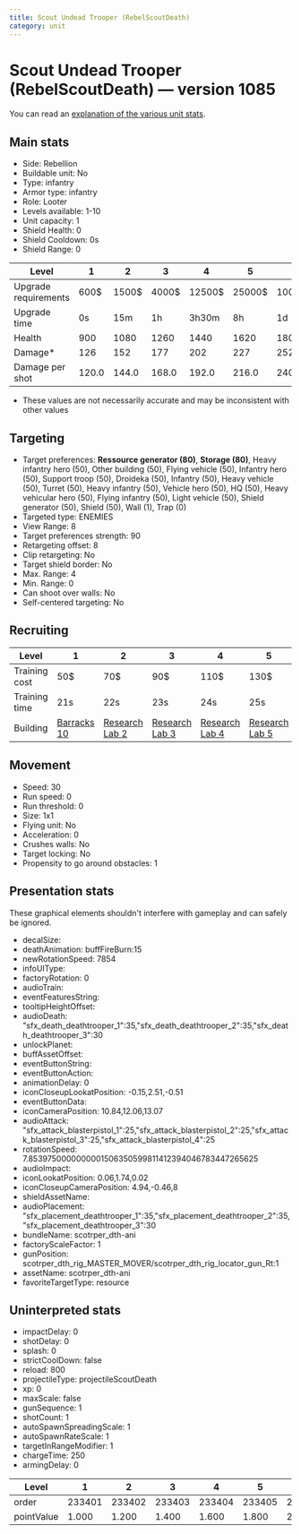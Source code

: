 ```yaml
---
title: Scout Undead Trooper (RebelScoutDeath)
category: unit
---
```


# Scout Undead Trooper (RebelScoutDeath) — version 1085

You can read an [explanation  of the various unit stats](unitexplained.md).

## Main stats

  * Side: Rebellion
  * Buildable unit: No
  * Type: infantry
  * Armor type: infantry
  * Role: Looter
  * Levels available: 1-10
  * Unit capacity: 1
  * Shield Health: 0
  * Shield Cooldown: 0s
  * Shield Range: 0

|Level               |1    |2    |3    |4     |5     |6      |7      |8      |9       |10      |
|--------------------|-----|-----|-----|------|------|-------|-------|-------|--------|--------|
|Upgrade requirements|600$ |1500$|4000$|12500$|25000$|100000$|160000$|320000$|1000000$|1750000$|
|Upgrade time        |0s   |15m  |1h   |3h30m |8h    |1d     |2d     |3d12h  |5d      |1w1d    |
|Health              |900  |1080 |1260 |1440  |1620  |1800   |1980   |2160   |2340    |2700    |
|Damage*             |126  |152  |177  |202   |227   |252    |278    |303    |328     |378     |
|Damage per shot     |120.0|144.0|168.0|192.0 |216.0 |240.0  |264.0  |288.0  |312.0   |360.0   |

* These values are not necessarily accurate and may be inconsistent with other values

## Targeting

  * Target preferences: **Ressource generator (80)**, **Storage (80)**, Heavy infantry hero (50), Other building (50), Flying vehicle (50), Infantry hero (50), Support troop (50), Droideka (50), Infantry (50), Heavy vehicle (50), Turret (50), Heavy infantry (50), Vehicle hero (50), HQ (50), Heavy vehicular hero (50), Flying infantry (50), Light vehicle (50), Shield generator (50), Shield (50), Wall (1), Trap (0)
  * Targeted type: ENEMIES
  * View Range: 8
  * Target preferences strength: 90
  * Retargeting offset: 8
  * Clip retargeting: No
  * Target shield border: No
  * Max. Range: 4
  * Min. Range: 0
  * Can shoot over walls: No
  * Self-centered targeting: No

## Recruiting

|Level        |1                                |2                                     |3                                     |4                                     |5                                     |6                                     |7                                     |8                                     |9                                     |10                                     |
|-------------|---------------------------------|--------------------------------------|--------------------------------------|--------------------------------------|--------------------------------------|--------------------------------------|--------------------------------------|--------------------------------------|--------------------------------------|---------------------------------------|
|Training cost|50$                              |70$                                   |90$                                   |110$                                  |130$                                  |150$                                  |170$                                  |190$                                  |210$                                  |230$                                   |
|Training time|21s                              |22s                                   |23s                                   |24s                                   |25s                                   |26s                                   |27s                                   |28s                                   |29s                                   |30s                                    |
|Building     |[Barracks 10](rebelBarracks.html)|[Research Lab 2](rebelOffenseLab.html)|[Research Lab 3](rebelOffenseLab.html)|[Research Lab 4](rebelOffenseLab.html)|[Research Lab 5](rebelOffenseLab.html)|[Research Lab 6](rebelOffenseLab.html)|[Research Lab 7](rebelOffenseLab.html)|[Research Lab 8](rebelOffenseLab.html)|[Research Lab 9](rebelOffenseLab.html)|[Research Lab 10](rebelOffenseLab.html)|

## Movement

  * Speed: 30
  * Run speed: 0
  * Run threshold: 0
  * Size: 1x1
  * Flying unit: No
  * Acceleration: 0
  * Crushes walls: No
  * Target locking: No
  * Propensity to go around obstacles: 1

## Presentation stats

These graphical elements shouldn't interfere with gameplay and can safely be ignored.

  * decalSize: 
  * deathAnimation: buffFireBurn:15
  * newRotationSpeed: 7854
  * infoUIType: 
  * factoryRotation: 0
  * audioTrain: 
  * eventFeaturesString: 
  * tooltipHeightOffset: 
  * audioDeath: "sfx_death_deathtrooper_1":35,"sfx_death_deathtrooper_2":35,"sfx_death_deathtrooper_3":30
  * unlockPlanet: 
  * buffAssetOffset: 
  * eventButtonString: 
  * eventButtonAction: 
  * animationDelay: 0
  * iconCloseupLookatPosition: -0.15,2.51,-0.51
  * eventButtonData: 
  * iconCameraPosition: 10.84,12.06,13.07
  * audioAttack: "sfx_attack_blasterpistol_1":25,"sfx_attack_blasterpistol_2":25,"sfx_attack_blasterpistol_3":25,"sfx_attack_blasterpistol_4":25
  * rotationSpeed: 7.8539750000000001506350599811412394046783447265625
  * audioImpact: 
  * iconLookatPosition: 0.06,1.74,0.02
  * iconCloseupCameraPosition: 4.94,-0.46,8
  * shieldAssetName: 
  * audioPlacement: "sfx_placement_deathtrooper_1":35,"sfx_placement_deathtrooper_2":35,"sfx_placement_deathtrooper_3":30
  * bundleName: scotrper_dth-ani
  * factoryScaleFactor: 1
  * gunPosition: scotrper_dth_rig_MASTER_MOVER/scotrper_dth_rig_locator_gun_Rt:1
  * assetName: scotrper_dth-ani
  * favoriteTargetType: resource

## Uninterpreted stats

  * impactDelay: 0
  * shotDelay: 0
  * splash: 0
  * strictCoolDown: false
  * reload: 800
  * projectileType: projectileScoutDeath
  * xp: 0
  * maxScale: false
  * gunSequence: 1
  * shotCount: 1
  * autoSpawnSpreadingScale: 1
  * autoSpawnRateScale: 1
  * targetInRangeModifier: 1
  * chargeTime: 250
  * armingDelay: 0

|Level     |1     |2     |3     |4     |5     |6     |7     |8     |9     |10    |
|----------|------|------|------|------|------|------|------|------|------|------|
|order     |233401|233402|233403|233404|233405|233406|233407|233408|233409|233410|
|pointValue|1.000 |1.200 |1.400 |1.600 |1.800 |2.000 |2.200 |2.400 |2.600 |3.000 |

